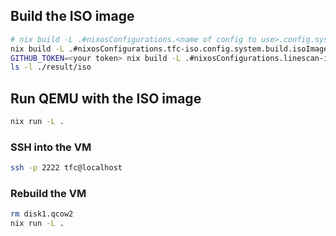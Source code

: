 ## Build the ISO image

```bash
# nix build -L .#nixosConfigurations.<name of config to use>.config.system.build.isoImage
nix build -L .#nixosConfigurations.tfc-iso.config.system.build.isoImage
GITHUB_TOKEN=<your token> nix build -L .#nixosConfigurations.linescan-iso.config.system.build.isoImage --impure
ls -l ./result/iso
````

## Run QEMU with the ISO image

```bash
nix run -L .
````


### SSH into the VM

```bash
ssh -p 2222 tfc@localhost
```

### Rebuild the VM

```bash
rm disk1.qcow2
nix run -L .
```